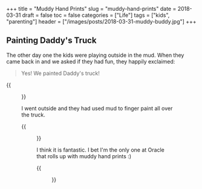 +++
title = "Muddy Hand Prints"
slug = "muddy-hand-prints"
date = 2018-03-31
draft = false
toc = false
categories = ["Life"]
tags = ["kids", "parenting"]
header = ["/images/posts/2018-03-31-muddy-buddy.jpg"]
+++

## Painting Daddy's Truck

The other day one the kids were playing outside in the mud. When they came back in and we asked if they had fun, they happily exclaimed:

> Yes! We painted Daddy's truck!

{{<figure class="center" src="/images/posts/2018-03-31-muddy-buddy.jpg" caption="How can you get mad at that face?">}}

I went outside and they had used mud to finger paint all over the truck.

{{<figure class="center" src="/images/posts/2018-03-31-muddy-truck.jpg">}}

I think it is fantastic. I bet I'm the only one at Oracle that rolls up with muddy hand prints :)

{{<figure class="center" src="/images/posts/2018-03-31-muddy-handprints.jpg" caption="The rain will soon wash these away, but this is a photo that I'll treasure">}}
